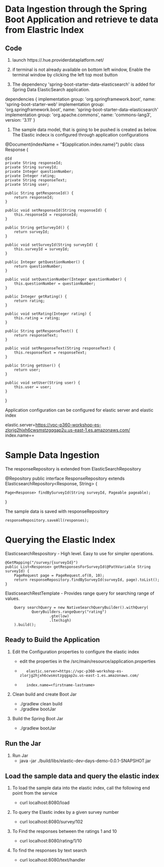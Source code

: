 # Data Ingestion through the Spring Boot Application and retrieve te data from Elastric Index


## Code

1. launch https://<firstname-lastname>.hue.providerdataplatform.net/

1. if terminal is not already available on bottom left window, Enable the terminal window by clicking the left top most button 

1. The dependency 'spring-boot-starter-data-elasticsearch' is added  for Spring Data ElasticSearch application.

   

dependencies {
	implementation group: 'org.springframework.boot', name: 'spring-boot-starter-web'
	implementation group: 'org.springframework.boot', name: 'spring-boot-starter-data-elasticsearch'
	implementation group: 'org.apache.commons', name: 'commons-lang3', version: '3.11'
}

   
1. The sample data model, that is going to be pushed is created as below. The Elastic indecx is configured through application configurations 

   

@Document(indexName = "${application.index.name}")
public class Response {

    @Id
    private String responseId;
    private String surveyId;
    private Integer questionNumber;
    private Integer rating;
    private String responseText;
    private String user;

    public String getResponseId() {
        return responseId;
    }

    public void setResponseId(String responseId) {
        this.responseId = responseId;
    }

    public String getSurveyId() {
        return surveyId;
    }

    public void setSurveyId(String surveyId) {
        this.surveyId = surveyId;
    }

    public Integer getQuestionNumber() {
        return questionNumber;
    }

    public void setQuestionNumber(Integer questionNumber) {
        this.questionNumber = questionNumber;
    }

    public Integer getRating() {
        return rating;
    }

    public void setRating(Integer rating) {
        this.rating = rating;
    }

    public String getResponseText() {
        return responseText;
    }

    public void setResponseText(String responseText) {
        this.responseText = responseText;
    }

    public String getUser() {
        return user;
    }

    public void setUser(String user) {
        this.user = user;
    }
}

   

Application configuration can be configured for elastic server and elastic index

   
elastic.server=https://vpc-p360-workshop-es-zlorjg2hjxh6cwsmstzgqgap2u.us-east-1.es.amazonaws.com/
index.name==<firstname-lastname>

   


# Sample Data Ingestion

The responseRepository is extended from ElasticSearchRepository 

   
@Repository
public interface ResponseRepository extends ElasticsearchRepository<Response, String> {

    Page<Response> findBySurveyId(String surveyId, Pageable pageable);

}

   

The sample data is saved with responseRepository
       
    responseRepository.saveAll(responses);
    
       

# Querying the Elastic Index

ElasticsearchRespository - High level.  Easy to use for simpler operations.
    
       

    @GetMapping("/survey/{surveyId}")
    public List<Response> getResponsesForSurveyId(@PathVariable String surveyId) {
        PageRequest page = PageRequest.of(0, 10);
        return responseRepository.findBySurveyId(surveyId, page).toList();
    }
    
       
    
    
 ElasticsearchRestTemplate - Provides range query for searching range of values.

       

        Query searchQuery = new NativeSearchQueryBuilder().withQuery(
                QueryBuilders.rangeQuery("rating")
                        .gte(low)
                        .lte(high)
        ).build();
    
       
    


## Ready to Build the Application 

1. Edit the Configuration properties to configure the elastic index 
     -    edit the properties in the  /src/main/resource/application.properties 
     -        elastic.server=https://vpc-p360-workshop-es-zlorjg2hjxh6cwsmstzgqgap2u.us-east-1.es.amazonaws.com/ 
     -        index.name=<firstname-lastname>     
  
1. Clean build and create Boot Jar
  
     -  ./gradlew clean build 
     -  ./gradlew bootJar 
  
1. Build the Spring Boot Jar
      -  ./gradlew bootJar 
  
## Run the Jar
  
1. Run Jar 
    - java -jar ./build/libs/elastic-dev-days-demo-0.0.1-SNAPSHOT.jar  
  
## Load the sample data and query the elastic index  
  
1. To load the sample data into the elastic index, call the following end point from the service
   - curl localhost:8080/load

1. To query the Elastic index by a given survey number 
   - curl localhost:8080/survey/102

1. To Find the responses between the ratings 1 and 10
   - curl localhost:8080/rating/1/10

1. To find the responses by text search 
   - curl localhost:8080/text/handler


  

  
  
